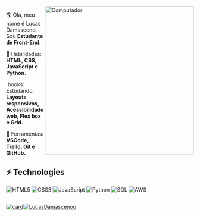 <img src="https://raw.githubusercontent.com/MicaelliMedeiros/micaellimedeiros/master/image/computer-illustration.png" min-width="400px" max-width="400px" width="400px" align="right" alt="Computador">

<p align="left"> 
  🌎 Olá, meu nome é Lucas Damasceno. Sou <strong>Estudante de Front-End</strong>.
</p>

<p align="left">
  🦄 Habilidades: <strong>HTML, CSS, JavaScript e Python.</strong>
</p>

<p align="left">
 :books: Estudando: <strong>Layouts responsivos, Acessibilidade web, Flex box e Grid.</strong>
</p>

<p align="left">
  💼 Ferramentas: <strong>VSCode, Trello, Git e GitHub.</strong>
</p>


## ⚡ Technologies

![HTML5](https://img.shields.io/badge/HTML-239120?style=for-the-badge&logo=html5&logoColor=white)
![CSS3](https://img.shields.io/badge/CSS-239120?&style=for-the-badge&logo=css3&logoColor=white)
![JavaScript](https://img.shields.io/badge/JavaScript-F7DF1E?style=for-the-badge&logo=javascript&logoColor=black)
![Python](https://img.shields.io/badge/Python-14354C?style=for-the-badge&logo=python&logoColor=white)
![SQL](https://img.shields.io/badge/Microsoft_SQL_Server-CC2927?style=for-the-badge&logo=microsoft-sql-server&logoColor=white)
![AWS](https://img.shields.io/badge/Amazon_AWS-232F3E?style=for-the-badge&logo=amazon-aws&logoColor=white)


## 

[![card](https://github-readme-stats.vercel.app/api?username=LucasDamascenoo&theme=dracula&show_icons=true)](https://github.com/LucasDamascenoo/)[![LucasDamascenoo](https://github-readme-stats.vercel.app/api/top-langs/?username=LucasDamascenoo&hide=html&layout=compact&theme=dracula)](https://github.com/LucasDamascenoo/) 



